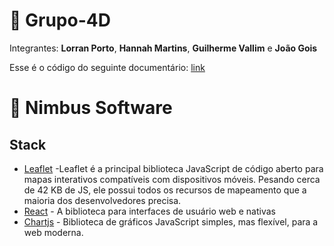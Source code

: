 # 🚀 Grupo-4D
Integrantes:
**Lorran Porto**, **Hannah Martins**, **Guilherme Vallim** e **João Gois**

Esse é o código do seguinte documentário: [link](https://github.com/lorranprt/grupo-4d)

# 🍁 Nimbus Software

## Stack
- [Leaflet](https://leafletjs.com/reference.html) -Leaflet é a principal biblioteca JavaScript de código aberto para mapas interativos compatíveis com dispositivos móveis. Pesando cerca de 42 KB de JS, ele possui todos os recursos de mapeamento que a maioria dos desenvolvedores precisa.
- [React](https://legacy.reactjs.org/docs/getting-started.html) - A biblioteca para interfaces de usuário web e nativas
- [Chartjs](https://chartjs.org/) - Biblioteca de gráficos JavaScript simples, mas flexível, para a web moderna.
  
